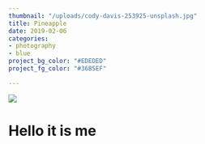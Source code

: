 ```yaml
---
thumbnail: "/uploads/cody-davis-253925-unsplash.jpg"
title: Pineapple
date: 2019-02-06
categories:
- photography
- blue
project_bg_color: "#EDEDED"
project_fg_color: "#36B5EF"

---
```

![](/uploads/cody-davis-253925-unsplash.jpg)

# Hello it is me